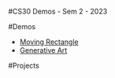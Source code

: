 #CS30 Demos - Sem 2 - 2023

#Demos
- [Moving Rectangle](movingRect)
- [Generative Art](generativeArt)

#Projects
